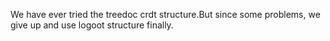 We have ever tried the treedoc crdt structure.But since some problems, we give up and use
logoot structure finally.